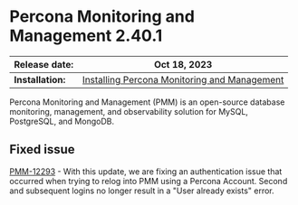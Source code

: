 # Percona Monitoring and Management 2.40.1

| **Release date:** | Oct 18, 2023                                                                                    |
| ----------------- | ----------------------------------------------------------------------------------------------- |
| **Installation:** | [Installing Percona Monitoring and Management](https://www.percona.com/software/pmm/quickstart) |

Percona Monitoring and Management (PMM) is an open-source database monitoring, management, and observability solution for MySQL, PostgreSQL, and MongoDB.

## Fixed issue

[PMM-12293](https://jira.percona.com/browse/PMM-12293) - With this update, we are fixing an authentication issue that occurred when trying to relog into PMM using a Percona Account. 
Second and subsequent logins no longer result in a "User already exists" error.
